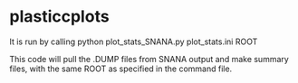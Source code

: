 # plasticcplots

It is run by calling 
python plot_stats_SNANA.py plot_stats.ini ROOT

This code will pull the .DUMP files from SNANA output and make summary files, with the same ROOT as specified in the command file.


